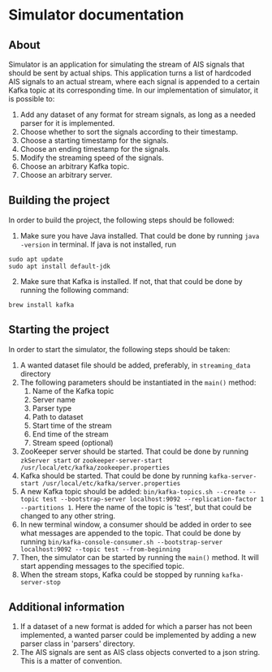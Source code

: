# Simulator documentation
## About
Simulator is an application for simulating the stream of AIS signals that should be sent by actual ships. This application turns a list of hardcoded AIS signals to an actual stream, where each signal is appended to a certain Kafka topic at its corresponding time. In our implementation of simulator, it is possible to:
1. Add any dataset of any format for stream signals, as long as a needed parser for it is implemented.
2. Choose whether to sort the signals according to their timestamp.
3. Choose a starting timestamp for the signals.
4. Choose an ending timestamp for the signals.
5. Modify the streaming speed of the signals. 
6. Choose an arbitrary Kafka topic.
7. Choose an arbitrary server.

## Building the project

In order to build the project, the following steps should be followed:
1. Make sure you have Java installed. That could be done by running `java -version` in terminal. If java is not installed, run 
```
sudo apt update
sudo apt install default-jdk
 ``` 
2. Make sure that Kafka is installed. If not, that that could be done by running the following command: 
```
brew install kafka
```
## Starting the project

In order to start the simulator, the following steps should be taken:
1. A wanted dataset file should be added, preferably, in `streaming_data` directory
2. The following parameters should be instantiated in the `main()` method:
   1. Name of the Kafka topic
   2. Server name
   3. Parser type
   4. Path to dataset
   5. Start time of the stream
   6. End time of the stream
   7. Stream speed (optional)
3. ZooKeeper server should be started. That could be done by running `zkServer start` or `zookeeper-server-start /usr/local/etc/kafka/zookeeper.properties`
4. Kafka should be started. That could be done by running `kafka-server-start /usr/local/etc/kafka/server.properties`
5. A new Kafka topic should be added: `bin/kafka-topics.sh --create --topic test --bootstrap-server localhost:9092 --replication-factor 1 --partitions 1`. Here the name of the topic is 'test', but that could be changed to any other string.
6. In new terminal window, a consumer should be added in order to see what messages are appended to the topic. That could be done by running `bin/kafka-console-consumer.sh --bootstrap-server localhost:9092 --topic test --from-beginning`
7. Then, the simulator can be started by running the `main()` method. It will start appending messages to the specified topic.
8. When the stream stops, Kafka could be stopped by running `kafka-server-stop`

## Additional information
1. If a dataset of a new format is added for which a parser has not been implemented, a wanted parser could be implemented by adding a new parser class in 'parsers' directory.
2. The AIS signals are sent as AIS class objects converted to a json string. This is a matter of convention.

   

